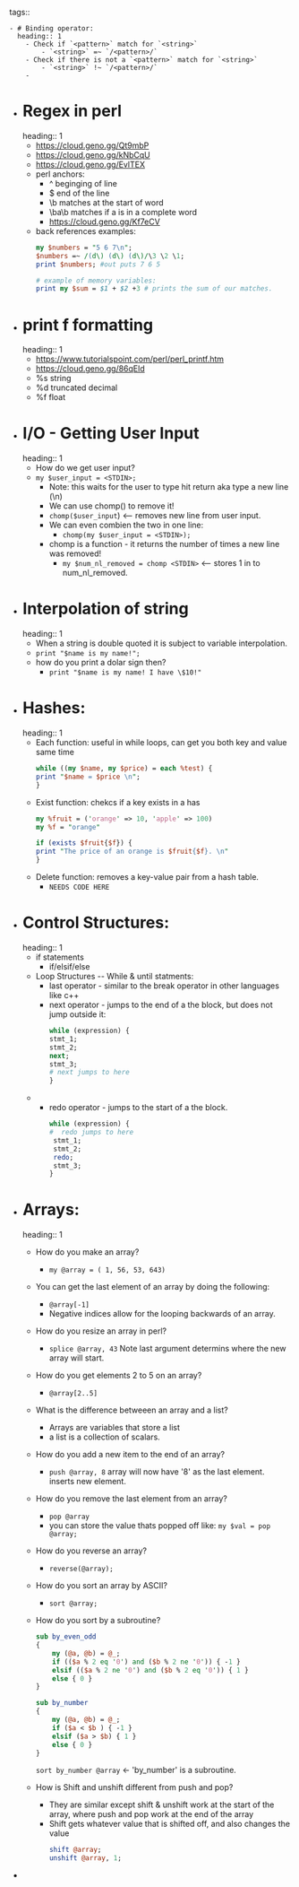 tags::

	- # Binding operator:
	  heading:: 1
		- Check if `<pattern>` match for `<string>`
			- `<string>` =~ `/<pattern>/`
		- Check if there is not a `<pattern>` match for `<string>`
			- `<string>` !~ `/<pattern>/`
		-
- # Regex in perl
  heading:: 1
	- https://cloud.geno.gg/Qt9mbP
	- https://cloud.geno.gg/kNbCqU
	- https://cloud.geno.gg/EvlTEX
	- perl anchors:
		- ^ beginging of line
		- $ end of the line
		- \b matches at the start of word
		- \ba\b matches if a is in a complete word
		- https://cloud.geno.gg/Kf7eCV
	- back references examples:
	  ```perl
	  my $numbers = "5 6 7\n";
	  $numbers =~ /(d\) (d\) (d\)/\3 \2 \1;
	  print $numbers; #out puts 7 6 5
	  
	  # example of memory variables:
	  print my $sum = $1 + $2 +3 # prints the sum of our matches.
	  ```
- # print f formatting
  heading:: 1
	- https://www.tutorialspoint.com/perl/perl_printf.htm
	- https://cloud.geno.gg/86qEld
	- %s string
	- %d truncated decimal
	- %f float
- # I/O - Getting User Input
  heading:: 1
	- How do we get user input?
	- `my $user_input = <STDIN>;`
		- Note: this waits for the user to type hit return aka type a new line (\n)
		- We can use chomp() to remove it!
		- `chomp($user_input`) <-- removes new line from user input.
		- We can even combien the two in one line:
			- `chomp(my $user_input = <STDIN>);`
		- chomp is a function - it returns the number of times a new line was removed!
			- `my $num_nl_removed = chomp <STDIN>` <-- stores 1 in to num_nl_removed.
- # Interpolation of string
  heading:: 1
	- When a string is double quoted it is subject to variable interpolation.
	- `print "$name is my name!";`
	- how do you print a dolar sign then?
		- `print "$name is my name! I have \$10!"`
- # Hashes:
  heading:: 1
	- Each function: useful in while loops, can get you both key and value same time
	  ```perl
	  while ((my $name, my $price) = each %test) {
	  print "$name = $price \n";
	  }
	  ```
	- Exist function: chekcs if a key exists in a has
	  ```perl
	  my %fruit = ('orange' => 10, 'apple' => 100)
	  my %f = "orange"
	  
	  if (exists $fruit{$f}) {
	  print "The price of an orange is $fruit{$f}. \n"
	  }
	  ```
	- Delete function: removes a key-value pair from a hash table.
		- `NEEDS CODE HERE`
- # Control Structures:
  heading:: 1
	- if statements
		- if/elsif/else
	- Loop Structures -- While & until statments:
		- last operator - similar to the break operator in other languages like c++
		- next operator - jumps to the end of a the block, but does not jump outside it:
		  ```perl
		  while (expression) { 
		  stmt_1; 
		  stmt_2; 
		  next; 
		  stmt_3; 
		  # next jumps to here 
		  }
		  ```
	-
		- redo operator -  jumps to the start of a the block.
		  ```perl
		  while (expression) {
		  #  redo jumps to here
		   stmt_1;
		   stmt_2;
		   redo;
		   stmt_3;
		  }
		  ```
- # Arrays:
  heading:: 1
	- How do you make an array?
		- `my @array = ( 1, 56, 53, 643)`
	- You can get the last element of an array by doing the following:
		- `@array[-1]`
		- Negative indices allow for the looping backwards of an array.
	- How do you resize an array in perl?
		- `splice @array, 43` Note last argument determins where the new array will start.
	- How do you get elements 2 to 5 on an array?
		- `@array[2..5]`
	- What is the difference betweeen an array and a list?
		- Arrays are variables that store a list
		- a list is a collection of scalars.
	- How do you add a new item to the end of an array?
		- `push @array, 8` array will now have '8' as the last element. inserts new element.
	- How do you remove the last element from an array?
		- `pop @array`
		- you can store the value thats popped off like: `my $val = pop @array;`
	- How do you reverse an array?
		- `reverse(@array);`
	- How do you sort an array by ASCII?
		- `sort @array;`
	- How do you sort by a subroutine?
	  ```perl
	  sub by_even_odd 
	  {
	      my (@a, @b) = @_;
	      if (($a % 2 eq '0') and ($b % 2 ne '0')) { -1 }
	      elsif (($a % 2 ne '0') and ($b % 2 eq '0')) { 1 }
	      else { 0 }
	  }
	  ```
	  
	  ```perl
	  sub by_number 
	  {
	      my (@a, @b) = @_;
	      if ($a < $b ) { -1 }
	      elsif ($a > $b) { 1 }
	      else { 0 }
	  }
	  ```
	  
	  `sort by_number @array` <- 'by_number' is a subroutine.
	- How is Shift and unshift different from push and pop?
		- They are similar except shift & unshift work at the start of the array, where push and pop work at the end of the array
		- Shift gets whatever value that is shifted off, and also changes the value
		  ```perl
		  shift @array;
		  unshift @array, 1; 
		  ```
-